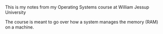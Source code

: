 This is my notes from my Operating Systems course at William Jessup University

The course is meant to go over how a system manages the memory (RAM) on a machine.

